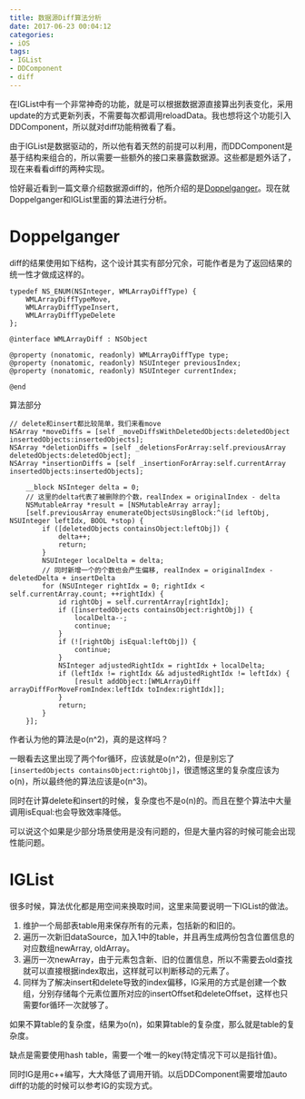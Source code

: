 ```yaml
---
title: 数据源Diff算法分析
date: 2017-06-23 00:04:12
categories:
- iOS
tags:
- IGList
- DDComponent
- diff
---
```


在IGList中有一个非常神奇的功能，就是可以根据数据源直接算出列表变化，采用update的方式更新列表，不需要每次都调用reloadData。我也想将这个功能引入DDComponent，所以就对diff功能稍微看了看。

<!--more-->

由于IGList是数据驱动的，所以他有着天然的前提可以利用，而DDComponent是基于结构来组合的，所以需要一些额外的接口来暴露数据源。这些都是题外话了，现在来看看diff的两种实现。

恰好最近看到一篇文章介绍数据源diff的，他所介绍的是[Doppelganger](https://github.com/Wondermall/Doppelganger)。现在就Doppelganger和IGList里面的算法进行分析。

# Doppelganger

diff的结果使用如下结构，这个设计其实有部分冗余，可能作者是为了返回结果的统一性才做成这样的。

```objc
typedef NS_ENUM(NSInteger, WMLArrayDiffType) {
    WMLArrayDiffTypeMove,
    WMLArrayDiffTypeInsert,
    WMLArrayDiffTypeDelete
};

@interface WMLArrayDiff : NSObject

@property (nonatomic, readonly) WMLArrayDiffType type;
@property (nonatomic, readonly) NSUInteger previousIndex;
@property (nonatomic, readonly) NSUInteger currentIndex;

@end
```

算法部分

```objc
// delete和insert都比较简单，我们来看move
NSArray *moveDiffs = [self _moveDiffsWithDeletedObjects:deletedObject insertedObjects:insertedObjects];
NSArray *deletionDiffs = [self _deletionsForArray:self.previousArray deletedObjects:deletedObject];
NSArray *insertionDiffs = [self _insertionForArray:self.currentArray insertedObjects:insertedObjects];
```

```objc
    __block NSInteger delta = 0;
    // 这里的delta代表了被删除的个数，realIndex = originalIndex - delta
    NSMutableArray *result = [NSMutableArray array];
    [self.previousArray enumerateObjectsUsingBlock:^(id leftObj, NSUInteger leftIdx, BOOL *stop) {
        if ([deletedObjects containsObject:leftObj]) {
            delta++;
            return;
        }
        NSUInteger localDelta = delta;
        // 同时新增一个的个数也会产生偏移, realIndex = originalIndex - deletedDelta + insertDelta
        for (NSUInteger rightIdx = 0; rightIdx < self.currentArray.count; ++rightIdx) {
            id rightObj = self.currentArray[rightIdx];
            if ([insertedObjects containsObject:rightObj]) {
                localDelta--;
                continue;
            }
            if (![rightObj isEqual:leftObj]) {
                continue;
            }
            NSInteger adjustedRightIdx = rightIdx + localDelta;
            if (leftIdx != rightIdx && adjustedRightIdx != leftIdx) {
                [result addObject:[WMLArrayDiff arrayDiffForMoveFromIndex:leftIdx toIndex:rightIdx]];
            }
            return;
        }
    }];
```

作者认为他的算法是o(n^2)，真的是这样吗？

一眼看去这里出现了两个for循环，应该就是o(n^2)，但是别忘了`[insertedObjects containsObject:rightObj]`，很遗憾这里的复杂度应该为o(n)，所以最终他的算法应该是o(n^3)。

同时在计算delete和insert的时候，复杂度也不是o(n)的。而且在整个算法中大量调用isEqual:也会导致效率降低。

可以说这个如果是少部分场景使用是没有问题的，但是大量内容的时候可能会出现性能问题。

# IGList

很多时候，算法优化都是用空间来换取时间，这里来简要说明一下IGList的做法。

1. 维护一个局部表table用来保存所有的元素，包括新的和旧的。
2. 遍历一次新旧dataSource，加入1中的table，并且再生成两份包含位置信息的对应数组newArray, oldArray。
3. 遍历一次newArray，由于元素包含新、旧的位置信息，所以不需要去old查找就可以直接根据index取出，这样就可以判断移动的元素了。
4. 同样为了解决insert和delete导致的index偏移，IG采用的方式是创建一个数组，分别存储每个元素位置所对应的insertOffset和deleteOffset，这样也只需要for循环一次就够了。

如果不算table的复杂度，结果为o(n)，如果算table的复杂度，那么就是table的复杂度。

缺点是需要使用hash table，需要一个唯一的key(特定情况下可以是指针值)。

同时IG是用c++编写，大大降低了调用开销。以后DDComponent需要增加auto diff的功能的时候可以参考IG的实现方式。
